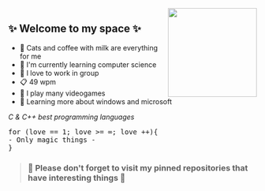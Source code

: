  <img src="https://github.com/Art3mis7082/Art3mis7082/blob/main/wow-interesting.gif" width="180px" align="right">
 
 ## ✨ Welcome to my space ✨ ## 

- :sparkler: Cats and coffee with milk are everything for me
- :memo: I'm currently learning computer science
- :flags: I love to work in group
- :clipboard: 49 wpm
- :space_invader: I play many videogames
- :book: Learning more about windows and microsoft 

_C & C++ best programming languages_

<pre>
for (love == 1; love >= ∞; love ++){  
- Only magic things - 
}
</pre>


> ### :star2: Please don't forget to visit my pinned repositories that have interesting things :star2: ###
